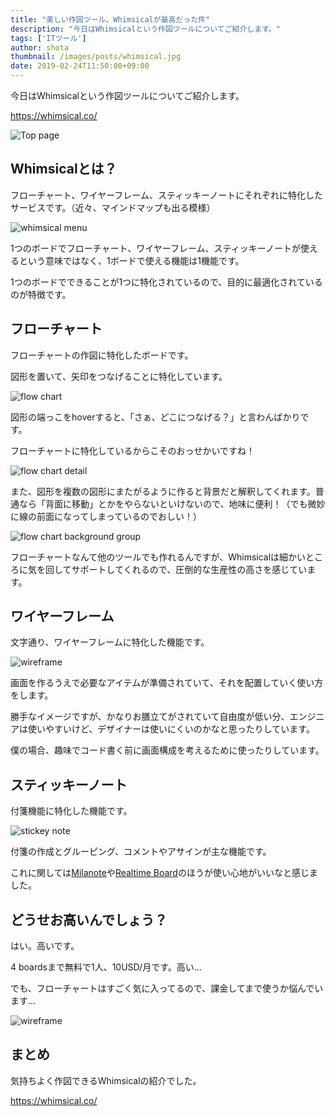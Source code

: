 ```yaml
---
title: "美しい作図ツール、Whimsicalが最高だった件"
description: "今日はWhimsicalという作図ツールについてご紹介します。"
tags: ['ITツール']
author: shota
thumbnail: /images/posts/whimsical.jpg
date: 2019-02-24T11:50:00+09:00
---
```


今日はWhimsicalという作図ツールについてご紹介します。

https://whimsical.co/

![Top page](/images/posts/whimsical.jpg)

Whimsicalとは？
---

フローチャート、ワイヤーフレーム、スティッキーノートにそれぞれに特化したサービスです。（近々、マインドマップも出る模様）

![whimsical menu](/images/posts/whimsical-menu.jpg)

1つのボードでフローチャート、ワイヤーフレーム、スティッキーノートが使えるという意味ではなく、1ボードで使える機能は1機能です。

1つのボードでできることが1つに特化されているので、目的に最適化されているのが特徴です。

フローチャート
---

フローチャートの作図に特化したボードです。

図形を置いて、矢印をつなげることに特化しています。

![flow chart](/images/posts/whimsical-flowchart.jpg)

図形の端っこをhoverすると、「さぁ、どこにつなげる？」と言わんばかりです。

フローチャートに特化しているからこそのおっせかいですね！

![flow chart detail](/images/posts/whimsical-flowchart-detail.jpg)

また、図形を複数の図形にまたがるように作ると背景だと解釈してくれます。普通なら「背面に移動」とかをやらないといけないので、地味に便利！（でも微妙に線の前面になってしまっているのでおしい！）

![flow chart background group](/images/posts/whimsical-flowchart-bg.jpg)

フローチャートなんて他のツールでも作れるんですが、Whimsicalは細かいところに気を回してサポートしてくれるので、圧倒的な生産性の高さを感じています。

ワイヤーフレーム
---

文字通り、ワイヤーフレームに特化した機能です。

![wireframe](/images/posts/whimsical-wf.jpg)

画面を作るうえで必要なアイテムが準備されていて、それを配置していく使い方をします。

勝手なイメージですが、かなりお膳立てがされていて自由度が低い分、エンジニアは使いやすいけど、デザイナーは使いにくいのかなと思ったりしています。

僕の場合、趣味でコード書く前に画面構成を考えるために使ったりしています。

スティッキーノート
---

付箋機能に特化した機能です。

![stickey note](/images/posts/whimsical-sn.jpg)

付箋の作成とグルーピング、コメントやアサインが主な機能です。

これに関しては[Milanote](https://app.milanote.com/)や[Realtime Board](https://realtimeboard.com/)のほうが使い心地がいいなと感じました。

どうせお高いんでしょう？
---

はい。高いです。

4 boardsまで無料で1人、10USD/月です。高い...

でも、フローチャートはすごく気に入ってるので、課金してまで使うか悩んでいます...

![wireframe](/images/posts/whimsical-pricing.jpg)

まとめ
---

気持ちよく作図できるWhimsicalの紹介でした。

https://whimsical.co/
